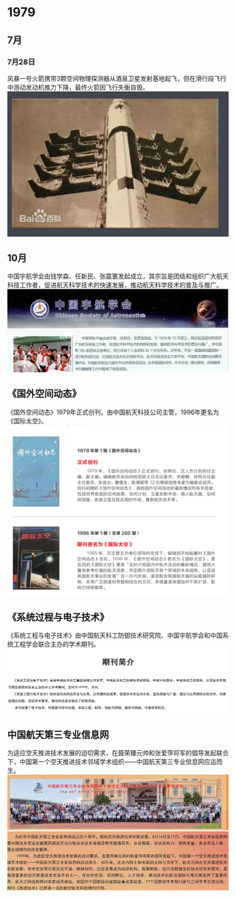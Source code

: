 # 1979

## 7月
### 7月28日
风暴一号火箭携带3颗空间物理探测器从酒泉卫星发射基地起飞，但在滑行段飞行中游动发动机推力下降，最终火箭因飞行失衡自毁。![alt text](image.png)

## 10月
中国宇航学会由钱学森、任新民、张震寰发起成立，其宗旨是团结和组织广大航天科技工作者，促进航天科学技术的快速发展，推动航天科学技术的普及与推广。![alt text](image-4.png)

## 《国外空间动态》
《国外空间动态》1979年正式创刊，由中国航天科技公司主管，1996年更名为《国际太空》。![alt text](image-3.png)

## 《系统过程与电子技术》
《系统工程与电子技术》由中国航天科工防御技术研究院、中国宇航学会和中国系统工程学会联合主办的学术期刊。![alt text](image-5.png)

## 中国航天第三专业信息网
为适应空天推进技术发展的迫切需求，在聂荣臻元帅和张爱萍将军的倡导发起联合下，中国第一个空天推进技术邻域学术组织——中国航天第三专业信息网应运而生。![alt text](image-1.png)![alt text](image-2.png)